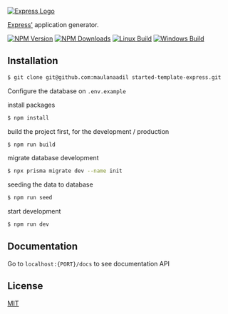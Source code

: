 [![Express Logo](https://i.cloudup.com/zfY6lL7eFa-3000x3000.png)](http://expressjs.com/)

[Express'](https://www.npmjs.com/package/express) application generator.

[![NPM Version][npm-image]][npm-url]
[![NPM Downloads][downloads-image]][downloads-url]
[![Linux Build][github-actions-ci-image]][github-actions-ci-url]
[![Windows Build][appveyor-image]][appveyor-url]

## Installation

```sh
$ git clone git@github.com:maulanaadil started-template-express.git
```

Configure the database on `.env.example`

install packages

```sh
$ npm install
```

build the project first, for the development / production

```sh
$ npm run build
```

migrate database development

```sh
$ npx prisma migrate dev --name init
```

seeding the data to database

```sh
$ npm run seed
```

start development

```sh
$ npm run dev
```

## Documentation

Go to `localhost:{PORT}/docs` to see documentation API

## License

[MIT](LICENSE)

[npm-image]: https://img.shields.io/npm/v/express-generator.svg
[npm-url]: https://npmjs.org/package/express-generator
[appveyor-image]: https://img.shields.io/appveyor/ci/dougwilson/generator/master.svg?label=windows
[appveyor-url]: https://ci.appveyor.com/project/dougwilson/generator
[downloads-image]: https://img.shields.io/npm/dm/express-generator.svg
[downloads-url]: https://npmjs.org/package/express-generator
[github-actions-ci-image]: https://img.shields.io/github/workflow/status/expressjs/generator/ci/master?label=linux
[github-actions-ci-url]: https://github.com/expressjs/generator/actions/workflows/ci.yml
